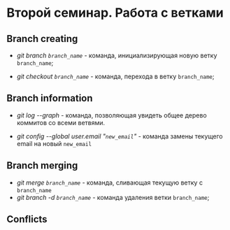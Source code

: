 # Второй семинар. Работа с ветками

## Branch creating

* *git branch `branch_name`* - команда, инициализирующая новую ветку `branch_name`;

* *git checkout `branch_name`* - команда, перехода в ветку `branch_name`;

## Branch information

* *git log --graph* - команда, позволяющая увидеть общее дерево коммитов со всеми ветвями.

* *git config --global user.email "`new_email`"* - команда замены текущего email на новый `new_email`

## Branch merging

* *git merge `branch_name`* - команда, сливающая текущую ветку с `branch_name`
* *git branch -d `branch_name`* - команда удаления ветки `branch_name`;

## Conflicts

